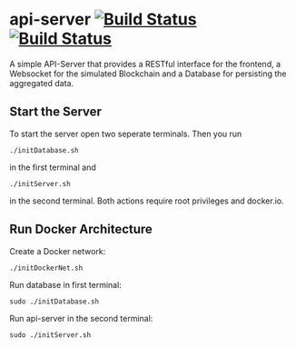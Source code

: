 # api-server [![Build Status](https://travis-ci.org/BPChain/api-server.svg?branch=master)](https://travis-ci.org/BPChain/api-server) [![Build Status](https://travis-ci.org/BPChain/api-server.svg?branch=dev)](https://travis-ci.org/BPChain/api-server)

A simple API-Server that provides a RESTful interface for the frontend, a Websocket for the simulated Blockchain and a Database for persisting the aggregated data.

## Start the Server

To start the server open two seperate terminals. Then you run 
```shell
./initDatabase.sh
``` 
in the first terminal and 

```shell
./initServer.sh
```
in the second terminal. Both actions require root privileges and docker.io.


## Run Docker Architecture

Create a Docker network:

```shell
./initDockerNet.sh
```

Run database in first terminal:

```shell
sudo ./initDatabase.sh
```

Run api-server in the second terminal:

```shell
sudo ./initServer.sh
```
